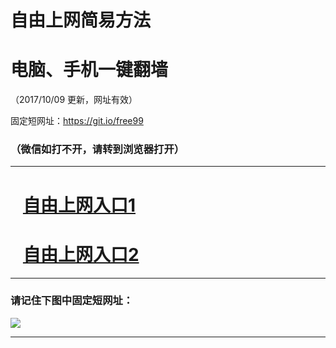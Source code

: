 ﻿# 自由上网简易方法

# 电脑、手机一键翻墙

（2017/10/09 更新，网址有效）

固定短网址：https://git.io/free99

### （微信如打不开，请转到浏览器打开）


***





# &nbsp;&nbsp; <a href="http://ft315184543.fwq-tz-1001.info/fwqtz01.html?t=100900111296 " target="_blank">自由上网入口1</a>
# &nbsp;&nbsp; <a href="http://ft284022682.fwq-tz-1002.info/fwqtz02.html?t=10090011072 " target="_blank">自由上网入口2</a>
***

### 请记住下图中固定短网址：

<img src="https://s3-us-west-2.amazonaws.com/fwq-1001/yjfq-20170905okok.png" /> 


***

